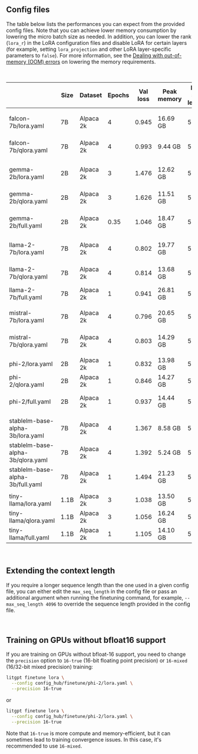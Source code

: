 ## Config files

The table below lists the performances you can expect from the provided config files. Note that you can achieve lower memory consumption by lowering the micro batch size as needed. In addition, you can lower the rank (`lora_r`) in the LoRA configuration files and disable LoRA for certain layers (for example, setting `lora_projection` and other LoRA layer-specific parameters to `false`). 
For more information, see the [Dealing with out-of-memory (OOM) errors](../../tutorials/oom.md) on lowering the memory requirements.

&nbsp;

|                                   | Size | Dataset   | Epochs | Val loss | Peak memory | Max seq length | Micro batch size | Precision | Training runtime   |
| --------------------------------- | ---- | --------- | ------ | -------- | ----------- | -------------- | ---------------- | --------- | -------------------|
|                                   |      |           |        |          |             |                |                  |           |                    |
| falcon-7b/lora.yaml               | 7B   | Alpaca 2k | 4      | 0.945    | 16.69 GB    | 512            | 2                | bfloat16  | 24.88 min (1xA10G) |
| falcon-7b/qlora.yaml              | 7B   | Alpaca 2k | 4      | 0.993    | 9.44 GB     | 512            | 2                | bfloat16  | 50.76 min (1xA10G) |
|                                   |      |           |        |          |             |                |                  |           |                    |
| gemma-2b/lora.yaml                | 2B   | Alpaca 2k | 3      | 1.476    | 12.62 GB    | 512            | 2                | bfloat16  | 18.31 min (1xA10G) |
| gemma-2b/qlora.yaml               | 2B   | Alpaca 2k | 3      | 1.626    | 11.51 GB    | 512            | 2                | bfloat16  | 25.29 min (1xA10G) |
| gemma-2b/full.yaml                | 2B   | Alpaca 2k | 0.35   | 1.046    | 18.47 GB    | 512            | 2                | bfloat16  | 16.79 min (2xA10G) |
|                                   |      |           |        |          |             |                |                  |           |                    |
| llama-2-7b/lora.yaml              | 7B   | Alpaca 2k | 4      | 0.802    | 19.77 GB    | 512            | 2                | bfloat16  | 32.75 min (A10G)   |
| llama-2-7b/qlora.yaml             | 7B   | Alpaca 2k | 4      | 0.814    | 13.68 GB    | 512            | 2                | bfloat16  | 45.68 min (A10G)   |
| llama-2-7b/full.yaml              | 7B   | Alpaca 2k | 1      | 0.941    | 26.81 GB    | 512            | 4                | bfloat16  | 1.78 min (4xA100)  |
|                                   |      |           |        |          |             |                |                  |           |                    |
| mistral-7b/lora.yaml              | 7B   | Alpaca 2k | 4      | 0.796    | 20.65 GB    | 512            | 2                | bfloat16  | 31.04 min (1xA10G) |
| mistral-7b/qlora.yaml             | 7B   | Alpaca 2k | 4      | 0.803    | 14.29 GB    | 512            | 2                | bfloat16  | 44.69 min (1xA10G) |
|                                   |      |           |        |          |             |                |                  |           |                    |
| phi-2/lora.yaml                   | 2B   | Alpaca 2k | 1      | 0.832    | 13.98 GB    | 512            | 4                | bfloat16  | 3.82 min (1xA10G)  |
| phi-2/qlora.yaml                  | 2B   | Alpaca 2k | 1      | 0.846    | 14.27 GB    | 512            | 4                | bfloat16  | 4.55 min (1xA10G)  |
| phi-2/full.yaml                   | 2B   | Alpaca 2k | 1      | 0.937    | 14.44 GB    | 512            | 4                | bfloat16  | 13.00 min (1xA10G) |
|                                   |      |           |        |          |             |                |                  |           |                    |
| stablelm-base-alpha-3b/lora.yaml  | 7B   | Alpaca 2k | 4      | 1.367    | 8.58 GB     | 512            | 2                | bfloat16  | 13.02 min (1xA10G) |
| stablelm-base-alpha-3b/qlora.yaml | 7B   | Alpaca 2k | 4      | 1.392    | 5.24 GB     | 512            | 2                | bfloat16  | 25.71 min (1xA10G) |
| stablelm-base-alpha-3b/full.yaml  | 7B   | Alpaca 2k | 1      | 1.494    | 21.23 GB    | 512            | 1                | bfloat16  | 72.72 min (2xA10G) |
|                                   |      |           |        |          |             |                |                  |           |                    |
| tiny-llama/lora.yaml              | 1.1B | Alpaca 2k | 3      | 1.038    | 13.50 GB    | 512            | 8                | bfloat16  | 8.06 min (1xA10G)  |
| tiny-llama/qlora.yaml             | 1.1B | Alpaca 2k | 3      | 1.056    | 16.24 GB    | 512            | 8                | bfloat16  | 8.74 min (1xA10G)  |
| tiny-llama/full.yaml              | 1.1B | Alpaca 2k | 1      | 1.105    | 14.10 GB    | 512            | 4                | bfloat16  | 2.59 min (1xA10G)  |

&nbsp;
## Extending the context length

If you require a longer sequence length than the one used in a given config file, you can either edit the `max_seq_length` in the config file or pass an additional argument when running the finetuning command, for example, `--max_seq_length 4096` to override the sequence length provided in the config file.

&nbsp;
## Training on GPUs without bfloat16 support

If you are training on GPUs without bfloat-16 support, you need to change the `precision` option to `16-true` (16-bit floating point precision) or `16-mixed` (16/32-bit mixed precision) training:

```bash
litgpt finetune lora \
  --config config_hub/finetune/phi-2/lora.yaml \
  --precision 16-true
```
or

```bash
litgpt finetune lora \
  --config config_hub/finetune/phi-2/lora.yaml \
  --precision 16-true
```

Note that `16-true` is more compute and memory-efficient, but it can sometimes lead to training convergence issues. In this case, it's recommended to use `16-mixed`.
